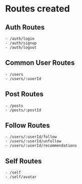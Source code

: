 # Routes created

## Auth Routes

    - /auth/login
    - /auth/signup
    - /auth/logout

## Common User Routes

    - /users
    - /users/:userId

## Post Routes

    - /posts
    - /posts/:postId

## Follow Routes

    - /users/:userId/follow
    - /users/:userId/unfollow
    - /users/:userId/recommendations

## Self Routes

    - /self
    - /self/avatar
